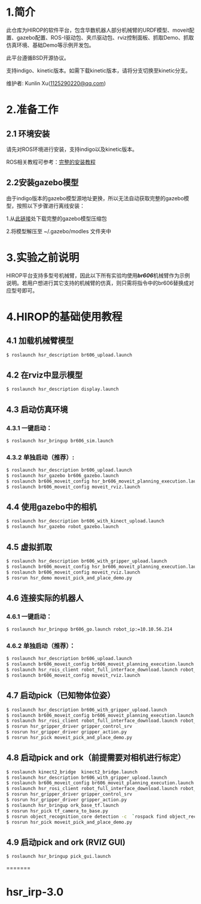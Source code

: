 
# 1.简介
   此仓库为HIROP的软件平台，包含华数机器人部分机械臂的URDF模型、moveit配置、gazebo配置、ROS-I驱动包、夹爪驱动包、rviz控制面板、抓取Demo、抓取仿真环境、基础Demo等示例开发包。

   此平台遵循BSD开源协议。

   支持indigo、kinetic版本。如需下载kinetic版本，请将分支切换至kinetic分支。

   维护者: Kunlin Xu(1125290220@qq.com)


# 2.准备工作

## 2.1 环境安装
   请先对ROS环境进行安装，支持indigo以及kinetic版本。

   ROS相关教程可参考：[完整的安装教程](https://github.com/HSRobot/hsr_irp/blob/master/ROS-install.md)

## 2.2安装gazebo模型
   由于indigo版本的gazebo模型源地址更换，所以无法自动获取完整的gazebo模型，按照以下步骤进行离线安装：

   1.从[此链接](https://bitbucket.org/osrf/gazebo_models/downloads/)处下载完整的gazebo模型压缩包

   2.将模型解压至 ~/.gazebo/modles 文件夹中

# 3.实验之前说明
   HIROP平台支持多型号机械臂，因此以下所有实验均使用***br606***机械臂作为示例说明。若用户想进行其它支持的机械臂的仿真，则只需将指令中的br606替换成对应型号即可。

# 4.HIROP的基础使用教程

## 4.1 加载机械臂模型
   ```bash
   $ roslaunch hsr_description br606_upload.launch
   ```

## 4.2 在rviz中显示模型
   ```bash
   $ roslaunch hsr_description display.launch
   ```

## 4.3 启动仿真环境

### 4.3.1 一键启动：	
   ```bash
   $ roslaunch hsr_bringup br606_sim.launch
   ```

### 4.3.2 单独启动（推荐）:
   ```bash
   $ roslaunch hsr_description br606_upload.launch 
   $ roslaunch hsr_gazebo br606_gazebo.launch
   $ roslaunch br606_moveit_config hsr_br606_moveit_planning_execution.launch sim:=true
   $ roslaunch br606_moveit_config moveit_rviz.launch
   ```

## 4.4 使用gazebo中的相机
   ```bash
   $ roslaunch hsr_description br606_with_kinect_upload.launch
   $ roslaunch hsr_gazebo robot_gazebo.launch
   ```

## 4.5 虚拟抓取
   ```bash
   $ roslaunch hsr_description br606_with_gripper_upload.launch
   $ roslaunch br606_moveit_config hsr_br606_moveit_planning_execution.launch sim:=true
   $ roslaunch br606_moveit_config moveit_rviz.launch
   $ rosrun hsr_demo moveit_pick_and_place_demo.py
   ```

## 4.6 连接实际的机器人

### 4.6.1 一键启动：	
   ```bash
   $ roslaunch hsr_bringup br606_go.launch robot_ip:=10.10.56.214
   ```

### 4.6.2 单独启动（推荐）：
   ```bash
   $ roslaunch hsr_description br606_upload.launch 
   $ roslaunch br606_moveit_config br606_moveit_planning_execution.launch sim:=false
   $ roslaunch hsr_rois_client robot_full_interface_download.launch robot_ip:=10.10.56.214
   $ roslaunch br606_moveit_config moveit_rviz.launch
   ```

## 4.7 启动pick（已知物体位姿）
   ```bash
   $ roslaunch hsr_description br606_with_gripper_upload.launch
   $ roslaunch br606_moveit_config br606_moveit_planning_execution.launch sim:=false
   $ roslaunch hsr_rosi_client robot_full_interface_download.launch robot_ip:=10.10.56.214
   $ rosrun hsr_gripper_driver gripper_control_srv
   $ rosrun hsr_gripper_driver gripper_action.py
   $ rosrun hsr_pick moveit_pick_and_place_demo.py
   ```

## 4.8 启动pick and ork（前提需要对相机进行标定）
   ```bash
   $ roslaunch kinect2_bridge  kinect2_bridge.launch
   $ roslaunch hsr_description br606_with_gripper_upload.launch
   $ roslaunch br606_moveit_config br606_moveit_planning_execution.launch sim:=false
   $ roslaunch hsr_rosi_client robot_full_interface_download.launch robot_ip:=10.10.56.214
   $ rosrun hsr_gripper_driver gripper_control_srv
   $ rosrun hsr_gripper_driver gripper_action.py
   $ roslaunch hsr_bringup ork_base_tf.launch
   $ rosrun hsr_pick tf_camera_to_base.py
   $ rosrun object_recognition_core detection -c  `rospack find object_recognition_linemod`/conf/detection.ros.ork	
   $ rosrun hsr_pick moveit_pick_and_place_demo.py
   ```

## 4.9 启动pick and ork (RVIZ GUI)
   ```bash
   $ roslaunch hsr_bringup pick_gui.launch
   ```

=======
# hsr_irp-3.0
